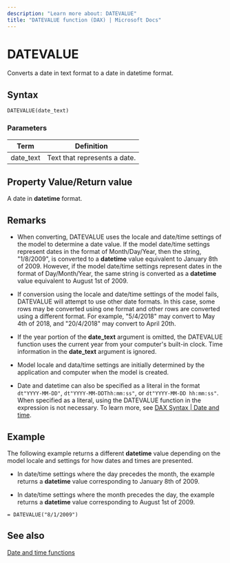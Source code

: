 ```yaml
---
description: "Learn more about: DATEVALUE"
title: "DATEVALUE function (DAX) | Microsoft Docs"
---
```

# DATEVALUE

Converts a date in text format to a date in datetime format.  
  
## Syntax  
  
```dax
DATEVALUE(date_text)  
```
  
### Parameters  
  
|Term|Definition|  
|--------|--------------|  
|date_text|Text that represents a date.|  
  
## Property Value/Return value  

A date in **datetime** format.  
  
## Remarks

- When converting, DATEVALUE uses the locale and date/time settings of the model to determine a date value. If the model date/time settings represent dates in the format of Month/Day/Year, then the string, "1/8/2009", is converted to a **datetime** value equivalent to January 8th of 2009. However, if the model date/time settings represent dates in the format of Day/Month/Year, the same string is converted as a **datetime** value equivalent to August 1st of 2009.  

- If conversion using the locale and date/time settings of the model fails, DATEVALUE will attempt to use other date formats. In this case, some rows may be converted using one format and other rows are converted using a different format. For example, "5/4/2018" may convert to May 4th of 2018, and "20/4/2018" may convert to April 20th. 
  
- If the year portion of the **date_text** argument is omitted, the DATEVALUE function uses the current year from your computer's built-in clock. Time information in the **date_text** argument is ignored.  

- Model locale and data/time settings are initially determined by the application and computer when the model is created.

- Date and datetime can also be specified as a literal in the format `dt"YYYY-MM-DD"`, `dt"YYYY-MM-DDThh:mm:ss"`, or `dt"YYYY-MM-DD hh:mm:ss"`. When specified as a literal, using the DATEVALUE function in the expression is not necessary. To learn more, see [DAX Syntax | Date and time](dax-syntax-reference.md#date-and-time).

## Example  

The following example returns a different **datetime** value depending on the model locale and settings for how dates and times are presented.  
  
- In date/time settings where the day precedes the month, the example returns a **datetime** value corresponding to January 8th of 2009.  
  
- In date/time settings where the month precedes the day, the example returns a **datetime** value corresponding to August 1st of 2009.  
  
```dax
= DATEVALUE("8/1/2009")  
```
  
## See also

[Date and time functions](date-and-time-functions-dax.md)  
